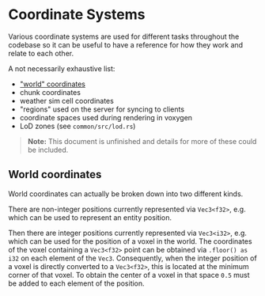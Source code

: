 # Coordinate Systems

Various coordinate systems are used for different tasks throughout the codebase so it can be useful
to have a reference for how they work and relate to each other.

A not necessarily exhaustive list:
* ["world" coordinates](#world-coordinates)
* chunk coordinates
* weather sim cell coordinates
* "regions" used on the server for syncing to clients
* coordinate spaces used during rendering in voxygen
* LoD zones (see `common/src/lod.rs`)

> **Note:** This document is unfinished and details for more of these could be included.

## World coordinates

World coordinates can actually be broken down into two different kinds.

There are non-integer positions currently represented via `Vec3<f32>`, e.g. which can be used to
represent an entity position.

Then there are integer positions currently represented via `Vec3<i32>`, e.g. which can be used
for the position of a voxel in the world. The coordinates of the voxel containing a `Vec3<f32>`
point can be obtained via `.floor() as i32` on each element of the `Vec3`. Consequently, when the
integer position of a voxel is directly converted to a `Vec3<f32>`, this is located at the minimum
corner of that voxel. To obtain the center of a voxel in that space `0.5` must be added to each
element of the position.
